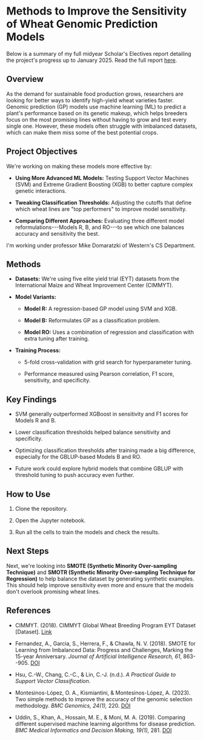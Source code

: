 Methods to Improve the Sensitivity of Wheat Genomic Prediction Models
=====================================================================

Below is a summary of my full midyear Scholar's Electives report detailing the project's progress up to January 2025. Read the full report [here](https://drive.google.com/file/d/1x_vt751px_VtHs26WwQTNsCm-EvxrKQ4/view?usp=sharing).

Overview
--------

As the demand for sustainable food production grows, researchers are looking for better ways to identify high-yield wheat varieties faster. Genomic prediction (GP) models use machine learning (ML) to predict a plant's performance based on its genetic makeup, which helps breeders focus on the most promising lines without having to grow and test every single one. However, these models often struggle with imbalanced datasets, which can make them miss some of the best potential crops.

Project Objectives
------------------

We're working on making these models more effective by:

-   **Using More Advanced ML Models:** Testing Support Vector Machines (SVM) and Extreme Gradient Boosting (XGB) to better capture complex genetic interactions.

-   **Tweaking Classification Thresholds:** Adjusting the cutoffs that define which wheat lines are "top performers" to improve model sensitivity.

-   **Comparing Different Approaches:** Evaluating three different model reformulations---Models R, B, and RO---to see which one balances accuracy and sensitivity the best.

I'm working under professor Mike Domaratzki of Western's CS Department.

Methods
-------

-   **Datasets:** We're using five elite yield trial (EYT) datasets from the International Maize and Wheat Improvement Center (CIMMYT).

-   **Model Variants:**

    -   **Model R:** A regression-based GP model using SVM and XGB.

    -   **Model B:** Reformulates GP as a classification problem.

    -   **Model RO:** Uses a combination of regression and classification with extra tuning after training.

-   **Training Process:**

    -   5-fold cross-validation with grid search for hyperparameter tuning.

    -   Performance measured using Pearson correlation, F1 score, sensitivity, and specificity.

Key Findings
------------

-   SVM generally outperformed XGBoost in sensitivity and F1 scores for Models R and B.

-   Lower classification thresholds helped balance sensitivity and specificity.

-   Optimizing classification thresholds after training made a big difference, especially for the GBLUP-based Models B and RO.

-   Future work could explore hybrid models that combine GBLUP with threshold tuning to push accuracy even further.

How to Use
----------

1.  Clone the repository.

2.  Open the Jupyter notebook.

3.  Run all the cells to train the models and check the results.

Next Steps
----------

Next, we're looking into **SMOTE (Synthetic Minority Over-sampling Technique)** and **SMOTR (Synthetic Minority Over-sampling Technique for Regression)** to help balance the dataset by generating synthetic examples. This should help improve sensitivity even more and ensure that the models don't overlook promising wheat lines.

References
----------

-   CIMMYT. (2018). CIMMYT Global Wheat Breeding Program EYT Dataset [Dataset]. [Link](https://data.cimmyt.org/dataset.xhtml?persistentId=hdl:11529/10548140)

-   Fernandez, A., Garcia, S., Herrera, F., & Chawla, N. V. (2018). SMOTE for Learning from Imbalanced Data: Progress and Challenges, Marking the 15-year Anniversary. *Journal of Artificial Intelligence Research, 61*, 863--905. [DOI](https://doi.org/10.1613/jair.1.11192)

-   Hsu, C.-W., Chang, C.-C., & Lin, C.-J. (n.d.). *A Practical Guide to Support Vector Classification*.

-   Montesinos-López, O. A., Kismiantini, & Montesinos-López, A. (2023). Two simple methods to improve the accuracy of the genomic selection methodology. *BMC Genomics, 24(1),* 220\. [DOI](https://doi.org/10.1186/s12864-023-09294-5)

-   Uddin, S., Khan, A., Hossain, M. E., & Moni, M. A. (2019). Comparing different supervised machine learning algorithms for disease prediction. *BMC Medical Informatics and Decision Making, 19(1),* 281\. [DOI](https://doi.org/10.1186/s12911-019-1004-8)